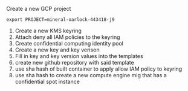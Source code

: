 Create a new GCP project

```
export PROJECT=mineral-oarlock-443418-j9
```

1. Create a new KMS keyring
2. Attach deny all IAM policies to the keyring
3. Create confidential computing identity pool
4. Create a new key and key verison
5. Fill in key and key version values into the templates
6. create new github repository with said template
7. use sha hash of built container to apply allow IAM policy to keyring
8. use sha hash to create a new compute engine mig that has a confidential spot instance
